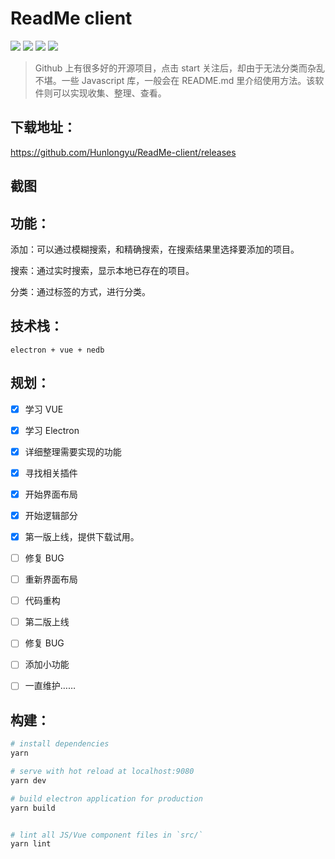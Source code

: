 # ReadMe client

<img src="https://img.shields.io/github/issues/Hunlongyu/ReadMe-client.svg"> <img src="https://img.shields.io/github/forks/Hunlongyu/ReadMe-client.svg"> <img src="https://img.shields.io/github/stars/Hunlongyu/ReadMe-client.svg"> <img src="https://img.shields.io/github/license/Hunlongyu/ReadMe-client.svg">

> Github 上有很多好的开源项目，点击 start 关注后，却由于无法分类而杂乱不堪。一些 Javascript 库，一般会在 README.md 里介绍使用方法。该软件则可以实现收集、整理、查看。


## 下载地址：

https://github.com/Hunlongyu/ReadMe-client/releases

## 截图


## 功能：

添加：可以通过模糊搜索，和精确搜索，在搜索结果里选择要添加的项目。

搜索：通过实时搜索，显示本地已存在的项目。

分类：通过标签的方式，进行分类。

## 技术栈：

```
electron + vue + nedb
```

## 规划：

- [x] 学习 VUE
- [x] 学习 Electron
- [x] 详细整理需要实现的功能
- [x] 寻找相关插件
- [x] 开始界面布局
- [x] 开始逻辑部分
- [x] 第一版上线，提供下载试用。
- [ ] 修复 BUG
- [ ] 重新界面布局
- [ ] 代码重构
- [ ] 第二版上线
- [ ] 修复 BUG
- [ ] 添加小功能
- [ ] 一直维护……


## 构建：

``` bash
# install dependencies
yarn

# serve with hot reload at localhost:9080
yarn dev

# build electron application for production
yarn build


# lint all JS/Vue component files in `src/`
yarn lint

```